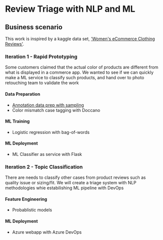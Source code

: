 # Review Triage with NLP and ML 

## Business scenario 
This work is inspired by a kaggle data set, ['Women's eCommerce Clothing Reviews'](https://www.kaggle.com/nicapotato/womens-ecommerce-clothing-reviews). 

### Iteration 1 - Rapid Prototyping 
Some customers claimed that the actual color of products are different from what is displayed in a commerce app. We wanted to see if we can quickly make a ML service to classify such products, and hand over to photo retouching team to validate the work 

#### Data Preparation 
* [Annotation data prep with sampling](/annotation_prep.ipynb)  
* Color mismatch case tagging with Doccano 

#### ML Training 
* Logistic regression with bag-of-words 

#### ML Deployment 
* ML Classifier as service with Flask 

### Iteration 2 - Topic Classification
There are needs to classify other cases from product reviews such as quality issue or sizing/fit. We will create a triage system with NLP methodologies whie estabilishing ML pipeline with DevOps 

#### Feature Engineering  
* Probablistic models  

#### ML Deployment 
* Azure webapp with Azure DevOps  